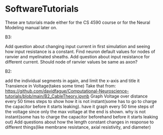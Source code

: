# SoftwareTutorials
These are tutorials made either for the CS 4590 course or for the Neural Modeling manual later on.


B3:

Add question about changing input current in first simulation and seeing how input resistance is a constant.
Find neuron default values for nodes of ranvier and myelinated sheaths.
Add question about input resistance for different current.
Should node of ranvier values be same as axon?



B2:

add the individual segments in again, and limit the x-axis and title it Transience in Voltage(takes some time) Take that from:
https://github.com/davidfague/Computational-Neuroscience-tutorials/blob/main/B2_CableTheory.ipynb
Graph Voltage over distance every 50 times steps to show how it is not instant(some has to go to charge the capacitor before it starts leaking). 
have it graph every 50 time steps of the voltage since only the max voltage at the end is shown. why is not instant(some has to charge the capacitor beforehand before it starts leaking out)
Add questions about how the length constant changes in response to different things(like membrane resistance, axial resistivity, and diameter)


